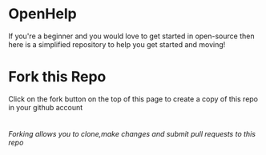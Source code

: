 # OpenHelp
If you're a beginner and you would love to get started in open-source then here is a simplified repository to help you get started and moving!

# Fork this Repo
Click on the fork button on the top of this page to create a copy of this repo in your github account<br>
 &nbsp;<h6> Forking allows you to clone,make changes and submit pull requests to this repo</h6>
